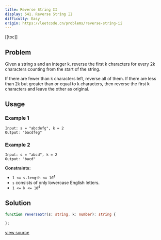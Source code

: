 ```yaml
---
title: Reverse String II
display: 541. Reverse String II
difficulty: Easy
origin: https://leetcode.cn/problems/reverse-string-ii
---
```


[[toc]]

## Problem

Given a string s and an integer k, reverse the first k characters for every 2k characters counting from the start of the string.

If there are fewer than k characters left, reverse all of them. If there are less than 2k but greater than or equal to k characters, then reverse the first k characters and leave the other as original.

## Usage

### Example 1
```
Input: s = "abcdefg", k = 2
Output: "bacdfeg"
```
### Example 2
```
Input: s = "abcd", k = 2
Output: "bacd"
```

**Constraints:**

- <code>1 &lt;= s.length &lt;= 10<sup>4</sup></code>
- <code>s</code> consists of only lowercase English letters.
- <code>1 &lt;= k &lt;= 10<sup>4</sup></code>


## Solution

```ts
function reverseStr(s: string, k: number): string {

};
```

[view source](https://leetcode.cn/problems/reverse-string-ii)
